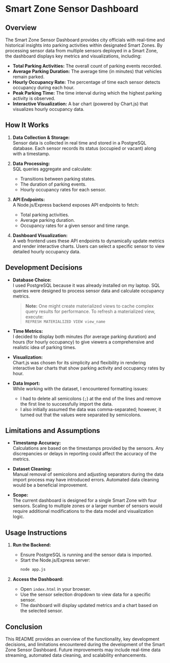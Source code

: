 # Smart Zone Sensor Dashboard

## Overview

The Smart Zone Sensor Dashboard provides city officials with real-time and historical insights into parking activities within designated Smart Zones. By processing sensor data from multiple sensors deployed in a Smart Zone, the dashboard displays key metrics and visualizations, including:

- **Total Parking Activities:** The overall count of parking events recorded.
- **Average Parking Duration:** The average time (in minutes) that vehicles remain parked.
- **Hourly Occupancy Rate:** The percentage of time each sensor detects occupancy during each hour.
- **Peak Parking Time:** The time interval during which the highest parking activity is observed.
- **Interactive Visualization:** A bar chart (powered by Chart.js) that visualizes hourly occupancy data.

## How It Works

1. **Data Collection & Storage:**  
   Sensor data is collected in real time and stored in a PostgreSQL database. Each sensor records its status (occupied or vacant) along with a timestamp.

2. **Data Processing:**  
   SQL queries aggregate and calculate:
    - Transitions between parking states.
    - The duration of parking events.
    - Hourly occupancy rates for each sensor.

3. **API Endpoints:**  
   A Node.js/Express backend exposes API endpoints to fetch:
    - Total parking activities.
    - Average parking duration.
    - Occupancy rates for a given sensor and time range.

4. **Dashboard Visualization:**  
   A web frontend uses these API endpoints to dynamically update metrics and render interactive charts. Users can select a specific sensor to view detailed hourly occupancy data.

## Development Decisions

- **Database Choice:**  
  I used PostgreSQL because it was already installed on my laptop. SQL queries were designed to process sensor data and calculate occupancy metrics.
  > **Note:** One might create materialized views to cache complex query results for performance. To refresh a materialized view, execute:  
  > `REFRESH MATERIALIZED VIEW view_name`

- **Time Metrics:**  
  I decided to display both minutes (for average parking duration) and hours (for hourly occupancy) to give viewers a comprehensive and realistic idea of parking times.

- **Visualization:**  
  Chart.js was chosen for its simplicity and flexibility in rendering interactive bar charts that show parking activity and occupancy rates by hour.

- **Data Import:**  
  While working with the dataset, I encountered formatting issues:
    - I had to delete all semicolons (`;`) at the end of the lines and remove the first line to successfully import the data.
    - I also initially assumed the data was comma-separated; however, it turned out that the values were separated by semicolons.

## Limitations and Assumptions

- **Timestamp Accuracy:**  
  Calculations are based on the timestamps provided by the sensors. Any discrepancies or delays in reporting could affect the accuracy of the metrics.

- **Dataset Cleaning:**  
  Manual removal of semicolons and adjusting separators during the data import process may have introduced errors. Automated data cleaning would be a beneficial improvement.

- **Scope:**  
  The current dashboard is designed for a single Smart Zone with four sensors. Scaling to multiple zones or a larger number of sensors would require additional modifications to the data model and visualization logic.

## Usage Instructions

1. **Run the Backend:**
    - Ensure PostgreSQL is running and the sensor data is imported.
    - Start the Node.js/Express server:
      ```bash
      node app.js
      ```

2. **Access the Dashboard:**
    - Open `index.html` in your browser.
    - Use the sensor selection dropdown to view data for a specific sensor.
    - The dashboard will display updated metrics and a chart based on the selected sensor.

## Conclusion

This README provides an overview of the functionality, key development decisions, and limitations encountered during the development of the Smart Zone Sensor Dashboard. Future improvements may include real-time data streaming, automated data cleaning, and scalability enhancements.
